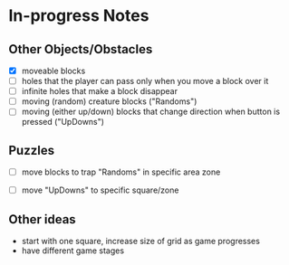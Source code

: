 # In-progress Notes

## Other Objects/Obstacles
-[x] moveable blocks
-[ ] holes that the player can pass only when you move a block over it
-[ ] infinite holes that make a block disappear
-[ ] moving (random) creature blocks ("Randoms")
-[ ] moving (either up/down) blocks that change direction when button is pressed ("UpDowns")

## Puzzles
-[ ] move blocks to trap "Randoms" in specific area zone
-[ ] move "UpDowns" to specific square/zone


## Other ideas
* start with one square, increase size of grid as game progresses
* have different game stages
